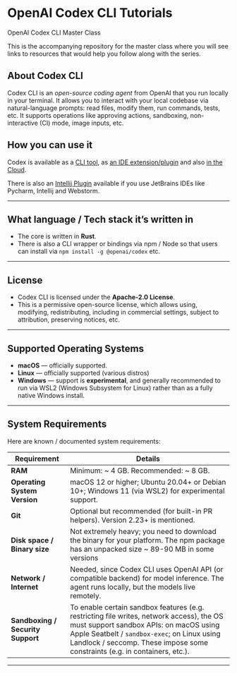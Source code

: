 # OpenAI Codex CLI Tutorials

OpenAI Codex CLI Master Class

This is the accompanying repository for the master class where you will see links to resources that would help you follow along with the series.

## About Codex CLI

Codex CLI is an *open-source coding agent* from OpenAI that you run locally in your terminal. It allows you to interact with your local codebase via natural-language prompts: read files, modify them, run commands, tests, etc. It supports operations like approving actions, sandboxing, non-interactive (CI) mode, image inputs, etc.

## How you can use it

Codex is available as a [CLI tool](https://developers.openai.com/codex/cli), as [an IDE extension/plugin](https://developers.openai.com/codex/ide) and also [in the Cloud](https://developers.openai.com/codex/cloud).

There is also an [Intellij Plugin](https://plugins.jetbrains.com/plugin/28264-codex-launcher) available if you use JetBrains IDEs like Pycharm, Intellij and Webstorm.

---

## What language / Tech stack it’s written in

* The core is written in **Rust**. 
* There is also a CLI wrapper or bindings via npm / Node so that users can install via `npm install -g @openai/codex` etc. 

---

## License

* Codex CLI is licensed under the **Apache-2.0 License**. 
* This is a permissive open-source license, which allows using, modifying, redistributing, including in commercial settings, subject to attribution, preserving notices, etc. 

---

## Supported Operating Systems

* **macOS** — officially supported. 
* **Linux** — officially supported (various distros) 
* **Windows** — support is **experimental**, and generally recommended to run via WSL2 (Windows Subsystem for Linux) rather than as a fully native Windows install.

---

## System Requirements

Here are known / documented system requirements:

| Requirement                       | Details                                                                                                                                                                                                                                                                      |
| --------------------------------- | ---------------------------------------------------------------------------------------------------------------------------------------------------------------------------------------------------------------------------------------------------------------------------- |
| **RAM**                           | Minimum: \~ 4 GB. Recommended: \~ 8 GB.                                                                                                                                                                                                                           |
| **Operating System Version**      | macOS 12 or higher; Ubuntu 20.04+ or Debian 10+; Windows 11 (via WSL2) for experimental support.                                                                                                                                                                  |
| **Git**                           | Optional but recommended (for built-in PR helpers). Version 2.23+ is mentioned.                                                                                                                                                                                    |
| **Disk space / Binary size**      | Not extremely heavy; you need to download the binary for your platform. The npm package has an unpacked size \~ 89-90 MB in some versions                                                                                                                       |
| **Network / Internet**            | Needed, since Codex CLI uses OpenAI API (or compatible backend) for model inference. The agent runs locally, but the models live remotely.                                                                                                        |
| **Sandboxing / Security Support** | To enable certain sandbox features (e.g. restricting file writes, network access), the OS must support sandbox APIs: on macOS using Apple Seatbelt / `sandbox-exec`; on Linux using Landlock / seccomp. These impose some constraints (e.g. in containers, etc.).  |

---
